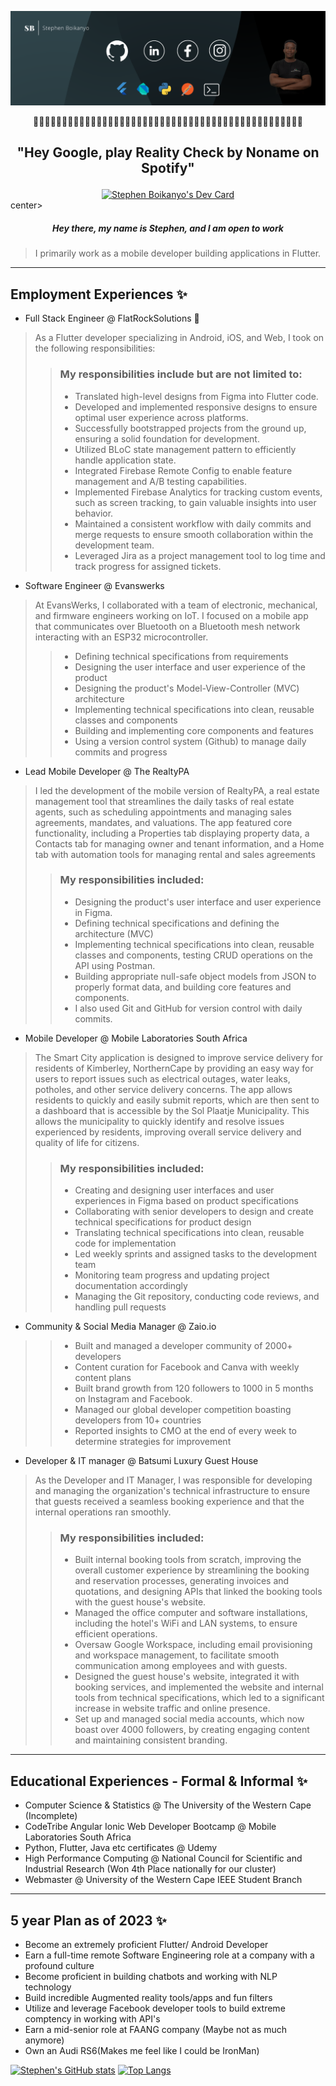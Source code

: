 ![Social banner for StephenBoikanyo](https://github.com/StephenBoikanyo/StephenBoikanyo/blob/main/assets/Banner.png)
<p align= "middle">👋👋👋👋👋👋👋👋👋👋👋👋👋👋👋👋👋👋👋👋👋👋👋👋👋👋👋👋👋👋👋👋👋👋👋👋👋👋👋👋👋👋👋👋👋👋👋</p>

## <p align= "middle">"Hey Google, play Reality Check by Noname on Spotify"</p>

<center><a href="https://app.daily.dev/stephenboikanyo"><img src="https://api.daily.dev/devcards/v2/6TPAfpR7pHU0rU1q1oycc.png?r=sjm" width="356" alt="Stephen Boikanyo's Dev Card"/></a></center>center>

##### <p align = "middle" >Hey there, my  name is Stephen, and I am open to work</p>
> I primarily work as a mobile developer building applications in Flutter.


---
## Employment Experiences ✨
* Full Stack Engineer  @ FlatRockSolutions 📍
 >As a Flutter developer specializing in Android, iOS, and Web, I took on the following responsibilities:
 > >### My responsibilities include but are not limited to:
 > >* Translated high-level designs from Figma into Flutter code.
 > >* Developed and implemented responsive designs to ensure optimal user experience across platforms.
 > >* Successfully bootstrapped projects from the ground up, ensuring a solid foundation for development.
>  >* Utilized BLoC state management pattern to efficiently handle application state.
>  >* Integrated Firebase Remote Config to enable feature management and A/B testing capabilities.
>  >* Implemented Firebase Analytics for tracking custom events, such as screen tracking, to gain valuable insights into user behavior.
>  >* Maintained a consistent workflow with daily commits and merge requests to ensure smooth collaboration within the development team.
>  >* Leveraged Jira as a project management tool to log time and track progress for assigned tickets.
 
 * Software Engineer  @ Evanswerks
 >At EvansWerks, I collaborated with a team of electronic, mechanical, and firmware engineers working on IoT. I focused on a mobile app that communicates over Bluetooth on a Bluetooth mesh network interacting with an ESP32 microcontroller.
 > >* Defining technical specifications from requirements
 > >* Designing the user interface and user experience of the product
 > >* Designing the product's Model-View-Controller (MVC) architecture
 > >* Implementing technical specifications into clean, reusable classes and components
 > >* Building and implementing core components and features
 > >* Using a version control system (Github) to manage daily commits and progress
 
 * Lead Mobile Developer  @ The RealtyPA 
 >I led the development of the mobile version of RealtyPA, a real estate management tool that streamlines the daily tasks of real estate agents, such as scheduling appointments and managing sales agreements, mandates, and valuations. The app featured core functionality, including a Properties tab displaying property data, a Contacts tab for managing owner and tenant information, and a Home tab with automation tools for managing rental and sales agreements
> >### My responsibilities included:
> >* Designing the product's user interface and user experience in Figma.
> >* Defining technical specifications and defining the architecture (MVC)
> >* Implementing technical specifications into clean, reusable classes and components, testing CRUD operations on the API using Postman.
> >* Building appropriate null-safe object models from JSON to properly format data, and building core features and components.
> >* I also used Git and GitHub for version control with daily commits.
 
 * Mobile Developer  @ Mobile Laboratories South Africa
 > The Smart City application is designed to improve service delivery for residents of Kimberley, NorthernCape by providing an easy way for users to report issues such as electrical outages, water leaks, potholes, and other service delivery concerns. The app allows residents to quickly and easily submit reports, which are then sent to a dashboard that is accessible by the Sol Plaatje Municipality. This allows the municipality to quickly identify and resolve issues experienced by residents, improving overall service delivery and quality of life for citizens.
> >### My responsibilities included:
> >* Creating and designing user interfaces and user experiences in Figma based on product specifications
> >* Collaborating with senior developers to design and create technical specifications for product design
> >* Translating technical specifications into clean, reusable code for implementation
> >* Led weekly sprints and assigned tasks to the development team
> >* Monitoring team progress and updating project documentation accordingly
> >* Managing the Git repository, conducting code reviews, and handling pull requests
 
 * Community & Social Media Manager @ Zaio.io
 > >* Built and managed a developer community of 2000+ developers
 > >* Content curation for Facebook and Canva with weekly content plans
 > >* Built brand growth from 120 followers to 1000 in 5 months on Instagram and Facebook.
 > >* Managed our global developer competition boasting developers from 10+ countries
 > >* Reported insights to CMO at the end of every week to determine strategies for improvement
 
 * Developer & IT manager @ Batsumi Luxury Guest House
 >As the Developer and IT Manager, I was responsible for developing and managing the organization's technical infrastructure to ensure that guests received a seamless booking experience and that the internal operations ran smoothly.
> >### My responsibilities included:
> >* Built internal booking tools from scratch, improving the overall customer experience by streamlining the booking and reservation processes, generating invoices and quotations, and designing APIs that linked the booking tools with the guest house's website.
> >* Managed the office computer and software installations, including the hotel's WiFi and LAN systems, to ensure efficient operations.
> >* Oversaw Google Workspace, including email provisioning and workspace management, to facilitate smooth communication among employees and with guests.
> >* Designed the guest house's website, integrated it with booking services, and implemented the website and internal tools from technical specifications, which led to a significant increase in website traffic and online presence.
> >* Set up and managed social media accounts, which now boast over 4000 followers, by creating engaging content and maintaining consistent branding.

 
 ---
## Educational Experiences - Formal & Informal ✨

* Computer Science & Statistics @ The University of the Western Cape (Incomplete)
* CodeTribe Angular Ionic Web Developer Bootcamp @ Mobile Laboratories South Africa
* Python, Flutter, Java etc certificates @ Udemy 
* High Performance Computing @ National Council for Scientific and Industrial Research (Won 4th Place nationally for our cluster)
* Webmaster @ University of the Western Cape IEEE Student Branch 
---
## 5 year Plan as of 2023 ✨
* Become an extremely proficient Flutter/ Android Developer
* Earn a full-time remote Software Engineering role at a company with a profound culture
* Become proficient in building chatbots and working with NLP technology 
* Build incredible Augmented reality tools/apps and fun filters
* Utilize and leverage Facebook developer tools to build extreme comptency in working with API's 
* Earn a mid-senior role at FAANG company (Maybe not as much anymore)
* Own an Audi RS6(Makes me feel like I could be IronMan) 

[![Stephen's  GitHub stats](https://github-readme-stats.vercel.app/api?username=StephenBoikanyo)](https://github.com/anuraghazra/github-readme-stats)
[![Top Langs](https://github-readme-stats.vercel.app/api/top-langs/?username=StephenBoikanyo&layout=compact&langs_count=20)](https://github.com/anuraghazra/github-readme-stats)

